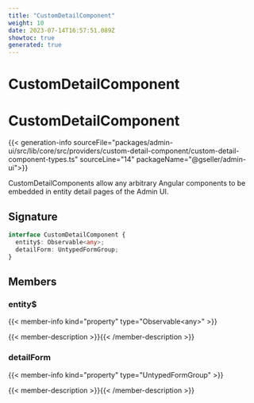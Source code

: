 ```yaml
---
title: "CustomDetailComponent"
weight: 10
date: 2023-07-14T16:57:51.089Z
showtoc: true
generated: true
---
```

<!-- This file was generated from the Vendure source. Do not modify. Instead, re-run the "docs:build" script -->

# CustomDetailComponent
<div class="symbol">


# CustomDetailComponent

{{< generation-info sourceFile="packages/admin-ui/src/lib/core/src/providers/custom-detail-component/custom-detail-component-types.ts" sourceLine="14" packageName="@gseller/admin-ui">}}

CustomDetailComponents allow any arbitrary Angular components to be embedded in entity detail
pages of the Admin UI.

## Signature

```TypeScript
interface CustomDetailComponent {
  entity$: Observable<any>;
  detailForm: UntypedFormGroup;
}
```
## Members

### entity$

{{< member-info kind="property" type="Observable&#60;any&#62;"  >}}

{{< member-description >}}{{< /member-description >}}

### detailForm

{{< member-info kind="property" type="UntypedFormGroup"  >}}

{{< member-description >}}{{< /member-description >}}


</div>
